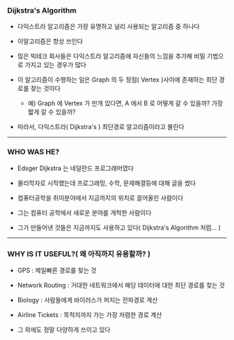 ### Dijkstra's Algorithm

- 다익스트라 알고리즘은 가장 유명하고 널리 사용되는 알고리즘 중 하나다


- 이알고리즘은 항상 쓰인다


- 많은 빅테크 회사들은 다익스트라 알고리즘에 자신들의 느낌을 추가해 비밀 기법으로 가지고 있는 경우가 많다


- 이 알고리즘이 수행하는 일은 Graph 의 두 정점( Vertex )사이에 존재하는 최단 경로를 찾는 것이다
  - 예) Graph 에 Vertex 가 만개 있다면, A 에서 B 로 어떻게 갈 수 있을까? 가장 짧게 갈 수 있을까?


- 따라서, 다익스트라( Dijkstra's ) 최단경로 알고리즘이라고 불린다

---

### WHO WAS HE?

- Edsger Dijkstra 는 네덜란드 프로그래머였다


- 물리학자로 시작했는데 프로그래밍, 수학, 문제해결등에 대해 글을 썼다


- 컴퓨터공학을 취미분야에서 지금까지의 위치로 끌어올린 사람이다


- 그는 컴퓨터 공학에서 새로운 분야를 개척한 사람이다


- 그가 만들어낸 것들은 지금까지도 사용하고 있다(  Dijkstra's Algorithm 처럼... )

---

### WHY IS IT USEFUL?( 왜 아직까지 유용할까? )

- GPS : 제일빠른 경로를 찾는 것


- Network Routing : 거대한 네트워크에서 해당 데이터에 대한 최단 경로를 찾는 것


- Biology : 사람들에게 바이러스가 퍼지는 전파경로 계산


- Airline Tickets : 목적지까지 가는 가장 저렴한 경로 계산


- 그 외에도 정말 다양하게 쓰이고 있다